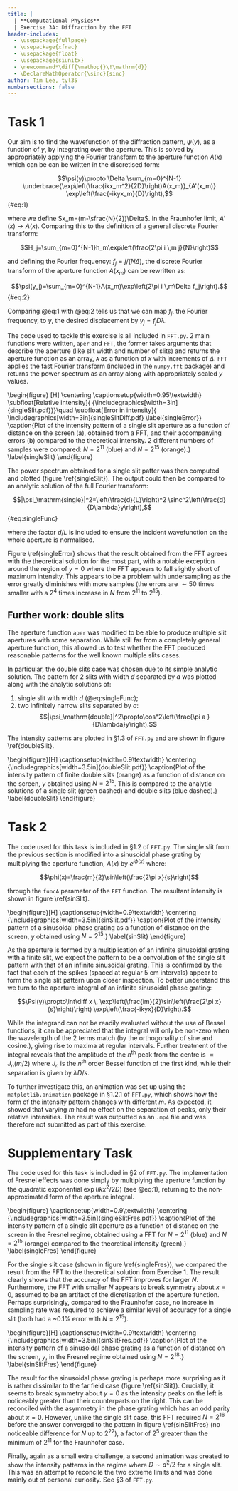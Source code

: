 ```yaml
---
title: |
  | **Computational Physics**
  | Exercise 3A: Diffraction by the FFT
header-includes:
  - \usepackage{fullpage}
  - \usepackage{xfrac}
  - \usepackage{float}
  - \usepackage{siunitx}
  - \newcommand*\diff{\mathop{}\!\mathrm{d}}
  - \DeclareMathOperator{\sinc}{sinc}
author: Tim Lee, tyl35
numbersections: false
---
```


# Task 1

Our aim is to find the wavefunction of the diffraction pattern, $\psi(y)$, as a function of $y$, by integrating over the aperture. This is solved by appropriately applying the Fourier transform to the aperture function $A(x)$ which can be can be written in the discretised form:

$$\psi(y)\propto \Delta \sum_{m=0}^{N-1} \underbrace{\exp\left(\frac{ikx_m^2}{2D}\right)A(x_m)}_{A'(x_m)} \exp\left(\frac{-ikyx_m}{D}\right),$$ {#eq:1}

where we define $x_m=(m-\sfrac{N}{2})\Delta$. In the Fraunhofer limit, $A'(x)\to A(x)$. Comparing this to the definition of a general discrete Fourier transform:

$$H_j=\sum_{m=0}^{N-1}h_m\exp\left(\frac{2\pi i \,m j}{N}\right)$$

and defining the Fourier frequency: $f_j=j/(N\Delta)$, the discrete Fourier transform of the aperture function $A(x_m)$ can be rewritten as:

$$\psi(y_j)=\sum_{m=0}^{N-1}A(x_m)\exp\left(2\pi i \,m\Delta f_j\right).$$ {#eq:2}

Comparing @eq:1 with @eq:2 tells us that we can map $f_j$, the Fourier frequency, to $y$, the desired displacement by $y_j=f_jD\lambda$.

The code used to tackle this exercise is all included in `FFT.py`. 2 main functions were written, `aper` and `FFT`, the former takes arguments that describe the aperture (like slit width and number of slits) and returns the aperture function as an array, `A` as a function of $x$ with increments of $\Delta$. `FFT` applies the fast Fourier transform (included in the `numpy.fft` package) and returns the power spectrum as an array along with appropriately scaled $y$ values.

\begin{figure} [H]
  \centering
	\captionsetup{width=0.95\textwidth}
  \subfloat[Relative intensity]{
    {\includegraphics[width=3in]{singleSlit.pdf}}}\quad
  \subfloat[Error in intensity]{
    \includegraphics[width=3in]{singleSlitDiff.pdf} \label{singleError}}
  \caption{Plot of the intensity pattern of a single slit aperture as a function of distance on the screen (a), obtained from a FFT, and their accompanying errors (b) compared to the theoretical intensity. 2 different numbers of samples were compared: $N=2^{11}$ (blue) and $N=2^{15}$ (orange).}
  \label{singleSlit}
\end{figure}

The power spectrum obtained for a single slit patter was then computed and plotted (figure \ref{singleSlit}). The output could then be compared to an analytic solution of the full Fourier transform:

$$|\psi_\mathrm{single}|^2=\left(\frac{d}{L}\right)^2 \sinc^2\left(\frac{d}{D\lambda}y\right),$$ {#eq:singleFunc}

where the factor $d/L$ is included to ensure the incident wavefunction on the whole aperture is normalised.

Figure \ref{singleError} shows that the result obtained from the FFT agrees with the theoretical solution for the most part, with a notable exception around the region of $y=0$ where the FFT appears to fall slightly short of maximum intensity. This appears to be a problem with undersampling as the error greatly diminishes with more samples (the errors are $\sim 50$ times smaller with a $2^4$ times increase in $N$ from $2^{11}$ to $2^{15}$).

## Further work: double slits

The aperture function `aper` was modified to be able to produce multiple slit apertures with some separation. While still far from a completely general aperture function, this allowed us to test whether the FFT produced reasonable patterns for the well known multiple slits cases.

In particular, the double slits case was chosen due to its simple analytic solution. The pattern for 2 slits with width $d$ separated by $a$ was plotted along with the analytic solutions of:

1. single slit with width $d$ (@eq:singleFunc);
2. two infinitely narrow slits separated by $a$:
  $$|\psi_\mathrm{double}|^2\propto\cos^2\left(\frac{\pi a }{D\lambda}y\right).$$

The intensity patterns are plotted in §1.3 of `FFT.py` and are shown in figure \ref{doubleSlit}.

\begin{figure}[H]
\captionsetup{width=0.9\textwidth}
\centering
{\includegraphics[width=3.5in]{doubleSlit.pdf}}
\caption{Plot of the intensity pattern of finite double slits (orange) as a function of distance on the screen, $y$ obtained using $N=2^{15}$. This is compared to the analytic solutions of a single slit (green dashed) and double slits (blue dashed).}
\label{doubleSlit}
\end{figure}

# Task 2

The code used for this task is included in §1.2 of `FFT.py`. The single slit from the previous section is modified into a sinusoidal phase grating by multiplying the aperture function, $A(x)$ by $e^{i\phi(x)}$ where:

$$\phi(x)=\frac{m}{2}\sin\left(\frac{2\pi x}{s}\right)$$

through the `funcA` parameter of the `FFT` function. The resultant intensity is shown in figure \ref{sinSlit}.

\begin{figure}[H]
\captionsetup{width=0.9\textwidth}
\centering
{\includegraphics[width=3.5in]{sinSlit.pdf}}
\caption{Plot of the intensity pattern of a sinusoidal phase grating as a function of distance on the screen, $y$ obtained using $N=2^{15}$.}
\label{sinSlit}
\end{figure}

As the aperture is formed by a multiplication of an infinite sinusoidal grating with a finite slit, we expect the pattern to be a convolution of the single slit pattern with that of an infinite sinusoidal grating. This is confirmed by the fact that each of the spikes (spaced at regular $\SI{5}{\centi\meter}$ intervals) appear to form the single slit pattern upon closer inspection. To better understand this we turn to the aperture integral of an infinite sinusoidal phase grating:

$$\Psi(y)\propto\int\diff x \, \exp\left(\frac{im}{2}\sin\left(\frac{2\pi x}{s}\right)\right) \exp\left(\frac{-ikyx}{D}\right).$$

While the integrand can not be readily evaluated without the use of Bessel functions, it can be appreciated that the integral will only be non-zero when the wavelength of the 2 terms match (by the orthogonality of sine and cosine.), giving rise to maxima at regular intervals. Further treatment of the integral reveals that the amplitude of the $n^{\mathrm{th}}$ peak from the centre is $\propto J_n(m/2)$ where $J_n$ is the $n^{\mathrm{th}}$ order Bessel function of the first kind, while their separation is given by $\lambda D/s$.

To further investigate this, an animation was set up using the `matplotlib.animation` package in §1.2.1 of `FFT.py`, which shows how the form of the intensity pattern changes with different $m$. As expected, it showed that varying $m$ had no effect on the separation of peaks, only their relative intensities. The result was outputted as an `.mp4` file and was therefore not submitted as part of this exercise.

# Supplementary Task

The code used for this task is included in §2 of `FFT.py`. The implementation of Fresnel effects was done simply by multiplying the aperture function by the quadratic exponential $\exp\left(ikx^2/2D\right)$ (see @eq:1), returning to the non-approximated form of the aperture integral.

\begin{figure}
\captionsetup{width=0.9\textwidth}
\centering
{\includegraphics[width=3.5in]{singleSlitFres.pdf}}
\caption{Plot of the intensity pattern of a single slit aperture as a function of distance on the screen in the Fresnel regime, obtained using a FFT for $N=2^{11}$ (blue) and $N=2^{15}$ (orange) compared to the theoretical intensity (green).}
\label{singleFres}
\end{figure}

For the single slit case (shown in figure \ref{singleFres}), we compared the result from the FFT to the theoretical solution from Exercise 1. The result clearly shows that the accuracy of the FFT improves for larger $N$. Furthermore, the FFT with smaller $N$ appears to break symmetry about $x=0$, assumed to be an artifact of the dicretisation of the aperture function. Perhaps surprisingly, compared to the Fraunhofer case, no increase in sampling rate was required to achieve a similar level of accuracy for a single slit (both had a ~0.1% error with $N=2^{15}$).

\begin{figure}[H]
\captionsetup{width=0.9\textwidth}
\centering
{\includegraphics[width=3.5in]{sinSlitFres.pdf}}
\caption{Plot of the intensity pattern of a sinusoidal phase grating as a function of distance on the screen, $y$, in the Fresnel regime obtained using $N=2^{18}$.}
\label{sinSlitFres}
\end{figure}

The result for the sinusoidal phase grating is perhaps more surprising as it is rather dissimilar to the far field case (figure \ref{sinSlit}). Crucially, it seems to break symmetry about $y=0$ as the intensity peaks on the left is noticeably greater than their counterparts on the right. This can be reconciled with the asymmetry in the phase grating which has an odd parity about $x=0$. However, unlike the single slit case, this FFT required $N=2^{16}$ before the answer converged to the pattern in figure \ref{sinSlitFres} (no noticeable difference for $N$ up to $2^{22}$), a factor of $2^5$ greater than the minimum of $2^{11}$ for the Fraunhofer case.

Finally, again as a small extra challenge, a second animation was created to show the intensity patterns in the regime where $D \sim d^2/2$ for a single slit. This was an attempt to reconcile the two extreme limits and was done mainly out of personal curiosity. See §3 of `FFT.py`.
